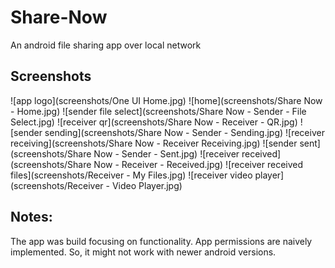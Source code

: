 # Share-Now
An android file sharing app over local network

## Screenshots
![app logo](screenshots/One UI Home.jpg)
![home](screenshots/Share Now - Home.jpg)
![sender file select](screenshots/Share Now - Sender - File Select.jpg)
![receiver qr](screenshots/Share Now - Receiver - QR.jpg)
![sender sending](screenshots/Share Now - Sender - Sending.jpg)
![receiver receiving](screenshots/Share Now - Receiver Receiving.jpg)
![sender sent](screenshots/Share Now - Sender - Sent.jpg)
![receiver received](screenshots/Share Now - Receiver - Received.jpg)
![receiver received files](screenshots/Receiver - My Files.jpg)
![receiver video player](screenshots/Receiver - Video Player.jpg)

## Notes:
The app was build focusing on functionality. App permissions are naively implemented. So, it might not work with newer android versions.

